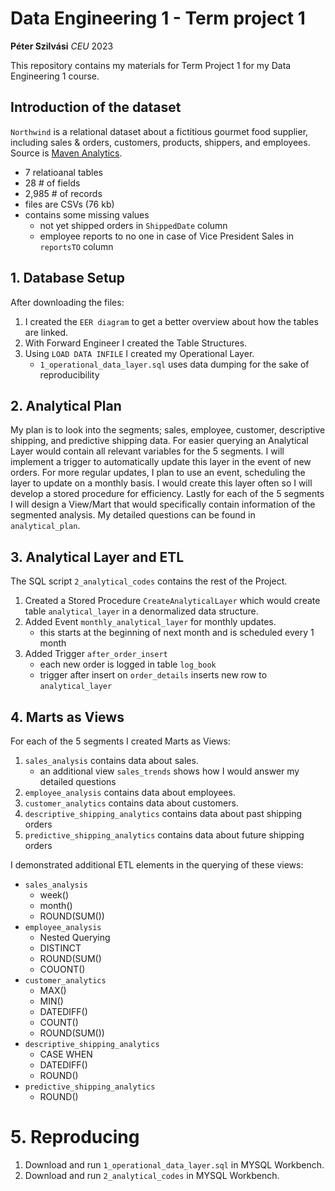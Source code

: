 # Data Engineering 1 - Term project 1

**Péter Szilvási**
*CEU*
2023

This repository contains my materials for Term Project 1 for my Data Engineering 1 course.
## Introduction of the dataset

`Northwind` is a relational dataset about a fictitious gourmet food supplier, including sales & orders, customers, products, shippers, and employees.
Source is [Maven Analytics](https://mavenanalytics.io/data-playground?search=Northwind).
 - 7 relatioanal tables
 - 28 # of fields 
 - 2,985 # of records
 - files are CSVs (76 kb)
 - contains some missing values
      - not yet shipped orders in `ShippedDate` column
      - employee reports to no one in case of Vice President Sales in `reportsTO` column
        
## 1. Database Setup
After downloading the files:
  1. I created the `EER diagram` to get a better overview about how the tables are linked.
  2. With Forward Engineer I created the Table Structures.
  3. Using `LOAD DATA INFILE` I created my Operational Layer.
     - `1_operational_data_layer.sql` uses data dumping for the sake of reproducibility
       
## 2. Analytical Plan
My plan is to look into the segments; sales, employee, customer, descriptive shipping, and predictive shipping data.
For easier querying an Analytical Layer would contain all relevant variables for the 5 segments.
I will implement a trigger to automatically update this layer in the event of new orders.
For more regular updates, I plan to use an event, scheduling the layer to update on a monthly basis. I would create this layer often so I will develop a stored procedure for efficiency.
Lastly for each of the 5 segments I will design a View/Mart that would specifically contain information of the segmented analysis.
My detailed questions can be found in `analytical_plan`.

## 3. Analytical Layer and ETL
The SQL script `2_analytical_codes` contains the rest of the Project.
1. Created a Stored Procedure `CreateAnalyticalLayer` which would create table `analytical_layer` in a denormalized data structure.
3. Added Event `monthly_analytical_layer` for monthly updates.
    - this starts at the beginning of next month and is scheduled every 1 month
4. Added Trigger `after_order_insert`
    - each new order is logged in table `log_book`
    - trigger after insert on `order_details` inserts new row to `analytical_layer`

## 4. Marts as Views
For each of the 5 segments I created Marts as Views:
1. `sales_analysis` contains data about sales.
      - an additional view `sales_trends` shows how I would answer my detailed questions
2. `employee_analysis` contains data about employees.
3. `customer_analytics` contains data about customers.
4. `descriptive_shipping_analytics` contains data about past shipping orders
5. `predictive_shipping_analytics` contains data about future shipping orders
   
I demonstrated additional ETL elements in the querying of these views:
- `sales_analysis`
   - week()
   - month()
   - ROUND(SUM())
- `employee_analysis`
   - Nested Querying
   - DISTINCT
   - ROUND(SUM()
   - COUONT()
- `customer_analytics`
   - MAX()
   - MIN()
   - DATEDIFF()
   - COUNT()
   - ROUND(SUM())
- `descriptive_shipping_analytics`
   - CASE WHEN
   - DATEDIFF()
   - ROUND()
- `predictive_shipping_analytics`
   - ROUND()
 
# 5. Reproducing
1. Download and run `1_operational_data_layer.sql` in MYSQL Workbench.
2. Download and run `2_analytical_codes` in MYSQL Workbench.
